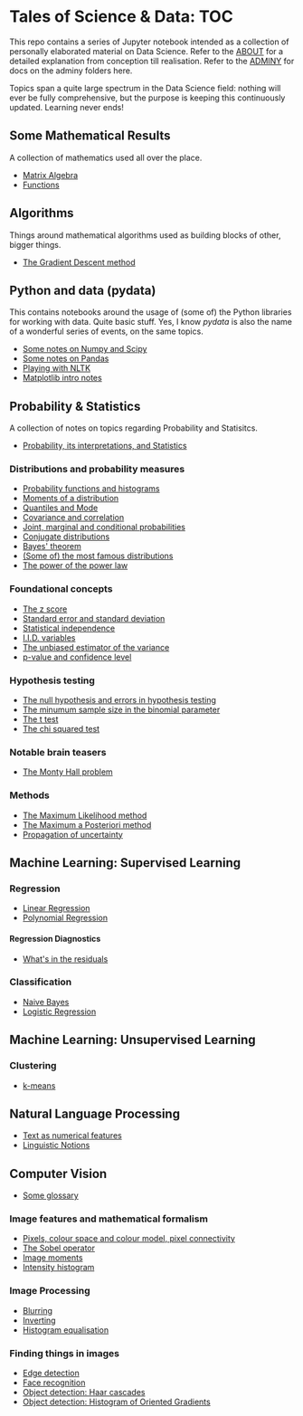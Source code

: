 # Tales of Science & Data: TOC

This repo contains a series of Jupyter notebook intended as a collection of personally elaborated material on Data Science. Refer to the [ABOUT](about.md) for a detailed explanation from conception till realisation. Refer to the [ADMINY](adminy.md) for docs on the adminy folders here.

Topics span a quite large spectrum in the Data Science field: nothing will ever be fully comprehensive, but the purpose is keeping this continuously updated. Learning never ends!
 

## Some Mathematical Results

A collection of mathematics used all over the place.

* [Matrix Algebra](http://nbviewer.jupyter.org/github/martinapugliese/tales-science-data/tree/master/maths/matrices.ipynb)
* [Functions](http://nbviewer.jupyter.org/github/martinapugliese/tales-science-data/tree/master/algebra/matrices.ipynb)


## Algorithms

Things around mathematical algorithms used as building blocks of other, bigger things.

* [The Gradient Descent method](http://nbviewer.jupyter.org/github/martinapugliese/tales-science-data/blob/master/algorithms/gradient-descent.ipynb)


## Python and data (pydata)

This contains notebooks around the usage of (some of) the Python libraries for working with data. Quite basic stuff. Yes, I know *pydata* is also the name of a wonderful series of events, on the same topics.

* [Some notes on Numpy and Scipy](http://nbviewer.jupyter.org/github/martinapugliese/tales-science-data/blob/master/pydata-notes/numpy-scipy.ipynb)
* [Some notes on Pandas](http://nbviewer.jupyter.org/github/martinapugliese/tales-science-data/blob/master/pydata-notes/pandas.ipynb)
* [Playing with NLTK](http://nbviewer.jupyter.org/github/martinapugliese/tales-science-data/blob/master/pydata-notes/nltk.ipynb)
* [Matplotlib intro notes](http://nbviewer.jupyter.org/github/martinapugliese/tales-science-data/blob/master/pydata-notes/matplotlib.ipynb)


## Probability & Statistics

A collection of notes on topics regarding Probability and Statisitcs.

* [Probability, its interpretations, and Statistics](http://nbviewer.jupyter.org/github/martinapugliese/tales-science-data/blob/master/prob-stats/prob-interpretations-stats.ipynb)

### Distributions and probability measures

* [Probability functions and histograms](http://nbviewer.jupyter.org/github/martinapugliese/tales-science-data/blob/master/prob-stats/distributions-measures/probfunctions-histograms.ipynb)
* [Moments of a distribution](http://nbviewer.jupyter.org/github/martinapugliese/tales-science-data/blob/master/prob-stats/distributions-measures/moments.ipynb)
* [Quantiles and Mode](http://nbviewer.jupyter.org/github/martinapugliese/tales-science-data/blob/master/prob-stats/distributions-measures/quantiles-mode.ipynb)
* [Covariance and correlation](http://nbviewer.jupyter.org/github/martinapugliese/tales-science-data/blob/master/prob-stats/distributions-measures/covariance-correlation.ipynb)
* [Joint, marginal and conditional probabilities](http://nbviewer.jupyter.org/github/martinapugliese/tales-science-data/blob/master/prob-stats/distributions-measures/joint-marg-conditional-prob.ipynb)
* [Conjugate distributions](http://nbviewer.jupyter.org/github/martinapugliese/tales-science-data/blob/master/prob-stats/distributions-measures/conjugate-dist.ipynb)
* [Bayes' theorem](http://nbviewer.jupyter.org/github/martinapugliese/tales-science-data/blob/master/prob-stats/distributions-measures/bayes.ipynb)
* [(Some of) the most famous distributions](http://nbviewer.jupyter.org/github/martinapugliese/tales-science-data/blob/master/prob-stats/distributions-measures/famous-distributions.ipynb)
* [The power of the power law](http://nbviewer.jupyter.org/github/martinapugliese/tales-science-data/blob/master/prob-stats/distributions-measures/power-law.ipynb)

### Foundational concepts

* [The z score](http://nbviewer.jupyter.org/github/martinapugliese/tales-science-data/blob/master/prob-stats/concepts/z-score.ipynb)
* [Standard error and standard deviation](http://nbviewer.jupyter.org/github/martinapugliese/tales-science-data/blob/master/prob-stats/concepts/sd-se.ipynb)
* [Statistical independence](http://nbviewer.jupyter.org/github/martinapugliese/tales-science-data/blob/master/prob-stats/concepts/independence.ipynb)
* [I.I.D. variables](http://nbviewer.jupyter.org/github/martinapugliese/tales-science-data/blob/master/prob-stats/concepts/iid.ipynb)
* [The unbiased estimator of the variance](http://nbviewer.jupyter.org/github/martinapugliese/tales-science-data/blob/master/prob-stats/concepts/unbiased-estimator-varstd.ipynb)
* [p-value and confidence level](http://nbviewer.jupyter.org/github/martinapugliese/tales-science-data/blob/master/prob-stats/concepts/p-value-confidence-level.ipynb)

### Hypothesis testing

* [The null hypothesis and errors in hypothesis testing](http://nbviewer.jupyter.org/github/martinapugliese/tales-science-data/blob/master/prob-stats/testing/null-hyp-error-types.ipynb)
* [The minumum sample size in the binomial parameter](http://nbviewer.jupyter.org/github/martinapugliese/tales-science-data/blob/master/prob-stats/testing/binomial-param-sample-size.ipynb)
* [The t test](http://nbviewer.jupyter.org/github/martinapugliese/tales-science-data/blob/master/prob-stats/testing/t-test.ipynb)
* [The chi squared test](http://nbviewer.jupyter.org/github/martinapugliese/tales-science-data/blob/master/prob-stats/testing/chi-squared.ipynb)

### Notable brain teasers

* [The Monty Hall problem](http://nbviewer.jupyter.org/github/martinapugliese/tales-science-data/blob/master/prob-stats/prob-brain-teasers/monty-hall.ipynb)

### Methods

* [The Maximum Likelihood method](http://nbviewer.jupyter.org/github/martinapugliese/tales-science-data/blob/master/prob-stats/methods/mle.ipynb)
* [The Maximum a Posteriori method](http://nbviewer.jupyter.org/github/martinapugliese/tales-science-data/blob/master/prob-stats/methods/map.ipynb)
* [Propagation of uncertainty](http://nbviewer.jupyter.org/github/martinapugliese/tales-science-data/blob/master/prob-stats/methods/error-propagation.ipynb)


## Machine Learning: Supervised Learning

### Regression

* [Linear Regression](http://nbviewer.jupyter.org/github/martinapugliese/tales-science-data/blob/master/supervised-learning/regression/linear-regression.ipynb)
* [Polynomial Regression](http://nbviewer.jupyter.org/github/martinapugliese/tales-science-data/blob/master/supervised-learning/regression/polynomial-regression.ipynb)

#### Regression Diagnostics

* [What's in the residuals](http://nbviewer.jupyter.org/github/martinapugliese/tales-science-data/blob/master/supervised-learning/regression/diagnostics/residuals.ipynb)

### Classification

* [Naive Bayes](http://nbviewer.jupyter.org/github/martinapugliese/tales-science-data/blob/master/supervised-learning/classification/nb.ipynb)
* [Logistic Regression](http://nbviewer.jupyter.org/github/martinapugliese/tales-science-data/blob/master/supervised-learning/classification/logit.ipynb)

## Machine Learning: Unsupervised Learning

### Clustering

* [k-means](http://nbviewer.jupyter.org/github/martinapugliese/tales-science-data/blob/master/unsupervised-learning/clustering/kmeans.ipynb)


## Natural Language Processing

* [Text as numerical features](http://nbviewer.jupyter.org/github/martinapugliese/tales-science-data/blob/master/nlp/text-num-feats.ipynb)
* [Linguistic Notions](http://nbviewer.jupyter.org/github/martinapugliese/tales-science-data/blob/master/nlp/linguistic-notions.ipynb)


## Computer Vision

* [Some glossary](http://nbviewer.jupyter.org/github/martinapugliese/tales-science-data/blob/master/cv/some-glossary.ipynb)

### Image features and mathematical formalism

* [Pixels, colour space and colour model, pixel connectivity](http://nbviewer.jupyter.org/github/martinapugliese/tales-science-data/blob/master/cv/image-feats-maths/pixels-colour-connectivity.ipynb)
* [The Sobel operator](http://nbviewer.jupyter.org/github/martinapugliese/tales-science-data/blob/master/cv/image-feats-maths/sobel.ipynb)
* [Image moments](http://nbviewer.jupyter.org/github/martinapugliese/tales-science-data/blob/master/cv/image-feats-maths/moments.ipynb)
* [Intensity histogram](http://nbviewer.jupyter.org/github/martinapugliese/tales-science-data/blob/master/cv/image-feats-maths/intensity-histogram.ipynb)

### Image Processing

* [Blurring](http://nbviewer.jupyter.org/github/martinapugliese/tales-science-data/blob/master/cv/image-processing/blurring.ipynb)
* [Inverting](http://nbviewer.jupyter.org/github/martinapugliese/tales-science-data/blob/master/cv/image-processing/inverting.ipynb)
* [Histogram equalisation](http://nbviewer.jupyter.org/github/martinapugliese/tales-science-data/blob/master/cv/image-processing/hist-equalisation.ipynb)

### Finding things in images

* [Edge detection](http://nbviewer.jupyter.org/github/martinapugliese/tales-science-data/blob/master/cv/finding-things/edge-detection.ipynb)
* [Face recognition](http://nbviewer.jupyter.org/github/martinapugliese/tales-science-data/blob/master/cv/finding-things/face-recognition.ipynb)
* [Object detection: Haar cascades](http://nbviewer.jupyter.org/github/martinapugliese/tales-science-data/blob/master/cv/finding-things/object-detection-haar-cascades.ipynb)
* [Object detection: Histogram of Oriented Gradients](http://nbviewer.jupyter.org/github/martinapugliese/tales-science-data/blob/master/cv/finding-things/object-detection-hog.ipynb)
